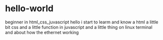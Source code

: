 # hello-world
beginner in  html_css_juvascript
hello i start to learm and know a html a little bit css 
and a little function in juvascript
and a little thing on linux terminal and about how the ethernet working

